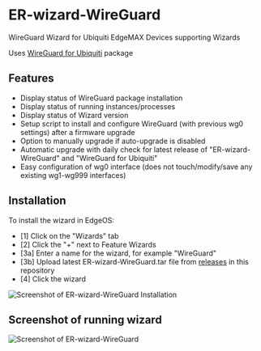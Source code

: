 # ER-wizard-WireGuard
WireGuard Wizard for Ubiquiti EdgeMAX Devices supporting Wizards

Uses [WireGuard for Ubiquiti](https://github.com/WireGuard/wireguard-vyatta-ubnt) package

## Features
- Display status of WireGuard package installation
- Display status of running instances/processes
- Display status of Wizard version
- Setup script to install and configure WireGuard (with previous wg0 settings) after a firmware upgrade
- Option to manually upgrade if auto-upgrade is disabled
- Automatic upgrade with daily check for latest release of "ER-wizard-WireGuard" and "WireGuard for Ubiquiti"
- Easy configuration of wg0 interface (does not touch/modify/save any existing wg1-wg999 interfaces)

## Installation
To install the wizard in EdgeOS:
- [1] Click on the "Wizards" tab
- [2] Click the "+" next to Feature Wizards
- [3a] Enter a name for the wizard, for example "WireGuard"
- [3b] Upload latest ER-wizard-WireGuard.tar file from [releases](https://github.com/vchrizz/ER-wizard-WireGuard/releases/latest) in this repository
- [4] Click the wizard

![Screenshot of ER-wizard-WireGuard Installation](https://github.com/vchrizz/ER-wizard-WireGuard/blob/main/ER-wizard-WireGuard-installation.png)

## Screenshot of running wizard
![Screenshot of ER-wizard-WireGuard](https://github.com/vchrizz/ER-wizard-WireGuard/blob/main/ER-wizard-WireGuard-screenshot.png)
